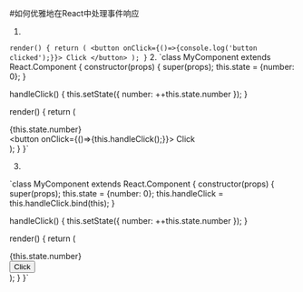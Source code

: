 #如何优雅地在React中处理事件响应

1. 
  `render() {
    return (
      <button onClick={()=>{console.log('button clicked');}}>
        Click
      </button>
    );
  }`
2. 
`class MyComponent extends React.Component {
  constructor(props) {
    super(props);
    this.state = {number: 0};
  }

  handleClick() {
    this.setState({
      number: ++this.state.number
    });
  }

  render() {
    return (
      <div>
        <div>{this.state.number}</div>
        <button onClick={()=>{this.handleClick();}}>
          Click
        </button>
      </div>
    );
  }
}`

3. 
`class MyComponent extends React.Component {
  constructor(props) {
    super(props);
    this.state = {number: 0};
    this.handleClick = this.handleClick.bind(this);
  }

  handleClick() {
    this.setState({
      number: ++this.state.number
    });
  }

  render() {
    return (
      <div>
        <div>{this.state.number}</div>
        <button onClick={this.handleClick}>
          Click
        </button>
      </div>
    );
  }
}`
